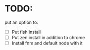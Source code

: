 # TODO:
put an option to: 
- [ ] Put fish install
- [ ] Put zen install in addition to chrome
- [ ] Install fnm and default node with it